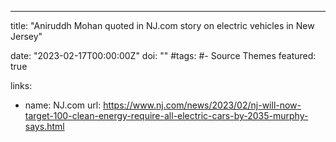 ---
title: "Aniruddh Mohan quoted in NJ.com story on electric vehicles in New Jersey" 

date: "2023-02-17T00:00:00Z"
doi: ""
#tags:
#- Source Themes
featured: true

links:
- name: NJ.com
  url: https://www.nj.com/news/2023/02/nj-will-now-target-100-clean-energy-require-all-electric-cars-by-2035-murphy-says.html
